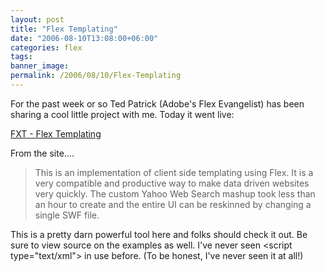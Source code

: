 ```yaml
---
layout: post
title: "Flex Templating"
date: "2006-08-10T13:08:00+06:00"
categories: flex 
tags: 
banner_image: 
permalink: /2006/08/10/Flex-Templating
---
```


For the past week or so Ted Patrick (Adobe's Flex Evangelist) has been sharing a cool little project with me. Today it went live: 

<a href="http://www.onflex.org/FXT/">FXT - Flex Templating</a>

From the site....

<blockquote>
This is an implementation of client side templating using Flex. It is a very compatible and productive way to make data driven websites very quickly. The custom Yahoo Web Search mashup took less than an hour to create and the entire UI can be reskinned by changing a single SWF file.
</blockquote>

This is a pretty darn powerful tool here and folks should check it out. Be sure to view source on the examples as well. I've never seen &lt;script type="text/xml"&gt; in use before. (To be honest, I've never seen it at all!)